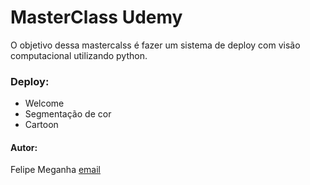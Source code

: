# MasterClass Udemy

O objetivo dessa mastercalss é fazer um sistema de deploy com visão computacional utilizando python.

### Deploy:

- Welcome
- Segmentação de cor
- Cartoon 


#### Autor:
Felipe Meganha [email](felipengmec@gmail.com)
